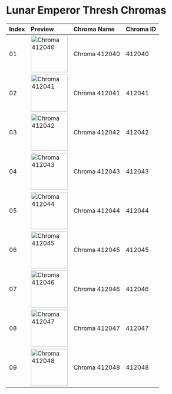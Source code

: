 # Lunar Emperor Thresh Chromas

| Index | Preview | Chroma Name | Chroma ID |
|:---|:---|:---|:---|
| 01 | <img src='https://raw.communitydragon.org/latest/plugins/rcp-be-lol-game-data/global/default/v1/champion-chroma-images/412/412040.png' alt='Chroma 412040' width='100'> | Chroma 412040 | 412040 |
| 02 | <img src='https://raw.communitydragon.org/latest/plugins/rcp-be-lol-game-data/global/default/v1/champion-chroma-images/412/412041.png' alt='Chroma 412041' width='100'> | Chroma 412041 | 412041 |
| 03 | <img src='https://raw.communitydragon.org/latest/plugins/rcp-be-lol-game-data/global/default/v1/champion-chroma-images/412/412042.png' alt='Chroma 412042' width='100'> | Chroma 412042 | 412042 |
| 04 | <img src='https://raw.communitydragon.org/latest/plugins/rcp-be-lol-game-data/global/default/v1/champion-chroma-images/412/412043.png' alt='Chroma 412043' width='100'> | Chroma 412043 | 412043 |
| 05 | <img src='https://raw.communitydragon.org/latest/plugins/rcp-be-lol-game-data/global/default/v1/champion-chroma-images/412/412044.png' alt='Chroma 412044' width='100'> | Chroma 412044 | 412044 |
| 06 | <img src='https://raw.communitydragon.org/latest/plugins/rcp-be-lol-game-data/global/default/v1/champion-chroma-images/412/412045.png' alt='Chroma 412045' width='100'> | Chroma 412045 | 412045 |
| 07 | <img src='https://raw.communitydragon.org/latest/plugins/rcp-be-lol-game-data/global/default/v1/champion-chroma-images/412/412046.png' alt='Chroma 412046' width='100'> | Chroma 412046 | 412046 |
| 08 | <img src='https://raw.communitydragon.org/latest/plugins/rcp-be-lol-game-data/global/default/v1/champion-chroma-images/412/412047.png' alt='Chroma 412047' width='100'> | Chroma 412047 | 412047 |
| 09 | <img src='https://raw.communitydragon.org/latest/plugins/rcp-be-lol-game-data/global/default/v1/champion-chroma-images/412/412048.png' alt='Chroma 412048' width='100'> | Chroma 412048 | 412048 |
